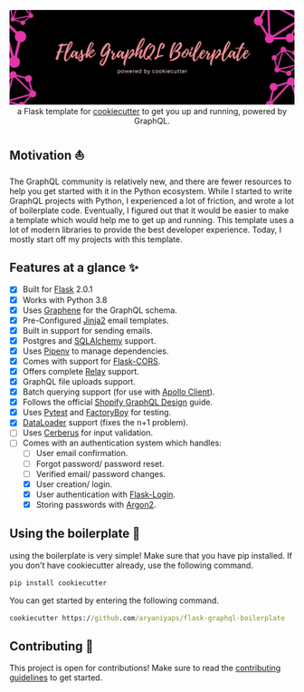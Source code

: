<p align="center">
  <img src="assets/banner.jpg" />
  a Flask template for <a href="https://github.com/cookiecutter/cookiecutter">cookiecutter</a> to get you up 
  and running, powered by GraphQL.
</p>

## Motivation ⛵

The GraphQL community is relatively new, and there are fewer resources to help you get started with it in the Python 
ecosystem. While I started to write GraphQL projects with Python, I experienced a lot of friction, and wrote a lot of 
boilerplate code. Eventually, I figured out that it would be easier to make a template which would help me to get up 
and running. This template uses a lot of modern libraries to provide the best developer experience. Today, I mostly 
start off my projects with this template.

## Features at a glance ✨

- [x] Built for [Flask](https://github.com/pallets/flask) 2.0.1
- [x] Works with Python 3.8
- [x] Uses [Graphene](https://github.com/graphql-python/graphene) for the GraphQL schema.
- [x] Pre-Configured [Jinja2](https://github.com/pallets/jinja) email templates.
- [x] Built in support for sending emails.
- [x] Postgres and [SQLAlchemy](https://github.com/sqlalchemy/sqlalchemy) support.
- [x] Uses [Pipenv](https://github.com/pypa/pipenv) to manage dependencies.
- [x] Comes with support for [Flask-CORS](https://github.com/corydolphin/flask-cors).
- [x] Offers complete [Relay](https://github.com/facebook/relay) support.
- [x] GraphQL file uploads support.
- [x] Batch querying support (for use with [Apollo Client](https://github.com/apollographql/apollo-client)).
- [x] Follows the official [Shopify GraphQL Design](https://github.com/Shopify/graphql-design-tutorial) guide.
- [x] Uses [Pytest](https://github.com/pytest-dev/pytest) and [FactoryBoy](https://github.com/FactoryBoy/factory_boy) 
for testing.
- [x] [DataLoader](https://github.com/syrusakbary/aiodataloader) support (fixes the n+1 problem).
- [ ] Uses [Cerberus](https://github.com/pyeve/cerberus) for input validation.
- [ ] Comes with an authentication system which handles:
  - [ ] User email confirmation.
  - [ ] Forgot password/ password reset.
  - [ ] Verified email/ password changes.
  - [x] User creation/ login.
  - [x] User authentication with [Flask-Login](https://github.com/maxcountryman/flask-login).
  - [x] Storing passwords with [Argon2](https://github.com/hynek/argon2-cffi).

## Using the boilerplate 🚀

using the boilerplate is very simple! Make sure that you have pip installed.
If you don't have cookiecutter already, use the following command.

```cmd
pip install cookiecutter
```

You can get started by entering the following command.

```cmd
cookiecutter https://github.com/aryaniyaps/flask-graphql-boilerplate
```

## Contributing 📄

This project is open for contributions! Make sure to read the [contributing guidelines](.github/CONTRIBUTING.md) to 
get started.
